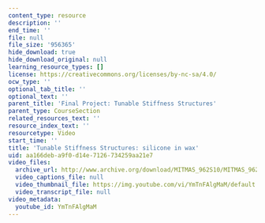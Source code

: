 ```yaml
---
content_type: resource
description: ''
end_time: ''
file: null
file_size: '956365'
hide_download: true
hide_download_original: null
learning_resource_types: []
license: https://creativecommons.org/licenses/by-nc-sa/4.0/
ocw_type: ''
optional_tab_title: ''
optional_text: ''
parent_title: 'Final Project: Tunable Stiffness Structures'
parent_type: CourseSection
related_resources_text: ''
resource_index_text: ''
resourcetype: Video
start_time: ''
title: 'Tunable Stiffness Structures: silicone in wax'
uid: aa166deb-a9f0-d14e-7126-734259aa21e7
video_files:
  archive_url: http://www.archive.org/download/MITMAS_962S10/MITMAS_962S10assn9_tunable_vid1_300k.mp4
  video_captions_file: null
  video_thumbnail_file: https://img.youtube.com/vi/YmTnFAlgMaM/default.jpg
  video_transcript_file: null
video_metadata:
  youtube_id: YmTnFAlgMaM
---
```

